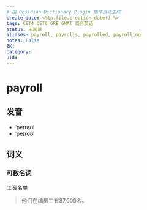 ```yaml
---
# 由 Obsidian Dictionary Plugin 插件自动生成
create_date: <%tp.file.creation_date() %>
tags: CET4 CET6 GRE GMAT 商务英语
status: 未阅读 
aliases: payroll, payrolls, payrolled, payrolling
notes: False
ZK: 
category: 
uid: 
---
```


# payroll

## 发音

- ˈpeɪrəʊl
- ˈpeɪroʊl

## 词义

### 可数名词

工资名单

> 他们在编员工有87,000名。



